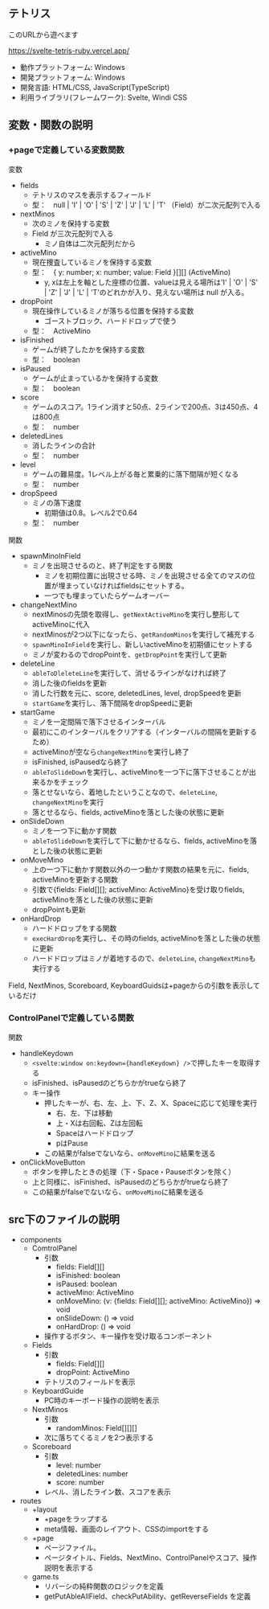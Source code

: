 ## テトリス

このURLから遊べます

https://svelte-tetris-ruby.vercel.app/

- 動作プラットフォーム: Windows
- 開発プラットフォーム: Windows
- 開発言語: HTML/CSS, JavaScript(TypeScript)
- 利用ライブラリ(フレームワーク): Svelte, Windi CSS

## 変数・関数の説明

### +pageで定義している変数関数
変数
- fields
  - テトリスのマスを表示するフィールド
  - 型：　null | 'I' | 'O' | 'S' | 'Z' | 'J' | 'L' | 'T' （Field）が二次元配列で入る
- nextMinos
  - 次のミノを保持する変数
  - Field が三次元配列で入る
    - ミノ自体は二次元配列だから
- activeMino
  - 現在捜査しているミノを保持する変数
  - 型：　{ y: number; x: number; value: Field }[][] (ActiveMino)
    - y, xは左上を軸とした座標の位置、valueは見える場所は'I' | 'O' | 'S' | 'Z' | 'J' | 'L' | 'T'のどれかが入り、見えない場所は null が入る。
- dropPoint
  - 現在操作しているミノが落ちる位置を保持する変数
    - ゴーストブロック、ハードドロップで使う
  - 型：　ActiveMino
- isFinished
  - ゲームが終了したかを保持する変数
  - 型：　boolean
- isPaused
  - ゲームが止まっているかを保持する変数
  - 型：　boolean
- score
  - ゲームのスコア。1ライン消すと50点、2ラインで200点、3は450点、4は800点
  - 型：　number
- deletedLines
  - 消したラインの合計
  - 型：　number
- level
  - ゲームの難易度。1レベル上がる毎と累乗的に落下間隔が短くなる
  - 型：　number
- dropSpeed
  - ミノの落下速度
    - 初期値は0.8。レベル2で0.64
  - 型：　number

関数
- spawnMinoInField
  - ミノを出現させるのと、終了判定をする関数
    - ミノを初期位置に出現させる時、ミノを出現させる全てのマスの位置が埋まっていなければfieldsにセットする。
    - 一つでも埋まっていたらゲームオーバー
- changeNextMino
  - nextMinosの先頭を取得し、`getNextActiveMino`を実行し整形してactiveMinoに代入
  - nextMinosが2つ以下になったら、`getRandomMinos`を実行して補充する
  - `spawnMinoInField`を実行し、新しいactiveMinoを初期値にセットする
  - ミノが変わるのでdropPointを、`getDropPoint`を実行して更新
- deleteLine
  - `ableToDleleteLine`を実行して、消せるラインがなければ終了
  - 消した後のfieldsを更新
  - 消した行数を元に、score, deletedLines, level, dropSpeedを更新
  - `startGame`を実行し、落下間隔をdropSpeedに更新
- startGame
  - ミノを一定間隔で落下させるインターバル
  - 最初にこのインターバルをクリアする（インターバルの間隔を更新するため）
  - activeMinoが空なら`changeNextMino`を実行し終了
  - isFinished, isPausedなら終了
  - `ableToSlideDown`を実行し、activeMinoを一つ下に落下させることが出来るかをチェック
  - 落とせないなら、着地したということなので、`deleteLine`, `changeNextMino`を実行
  - 落とせるなら、fields, activeMinoを落とした後の状態に更新
- onSlideDown
  - ミノを一つ下に動かす関数
  - `ableToSlideDown`を実行して下に動かせるなら、fields, activeMinoを落とした後の状態に更新
- onMoveMino
  - 上の一つ下に動かす関数以外の一つ動かす関数の結果を元に、fields, activeMinoを更新する関数
  - 引数で{fields: Field[][]; activeMino: ActiveMino}を受け取りfields, activeMinoを落とした後の状態に更新
  - dropPointも更新
- onHardDrop
  - ハードドロップをする関数
  - `execHardDrop`を実行し、その時のfields, activeMinoを落とした後の状態に更新
  - ハードドロップはミノが着地するので、`deleteLine`, `changeNextMino`も実行する

Field, NextMinos, Scoreboard, KeyboardGuidsは+pageからの引数を表示しているだけ
### ControlPanelで定義している関数
関数
- handleKeydown
  - `<svelte:window on:keydown={handleKeydown} />`で押したキーを取得する
  - isFinished、isPausedのどちらかがtrueなら終了
  - キー操作
    - 押したキーが、右、左、上、下、Z、X、Spaceに応じて処理を実行
      - 右、左、下は移動
      - 上・Xは右回転、Zは左回転
      - Spaceはハードドロップ
      - pはPause
    - この結果がfalseでないなら、`onMoveMino`に結果を送る
- onClickMoveButton
  - ボタンを押したときの処理（下・Space・Pauseボタンを除く）
  - 上と同様に、isFinished、isPausedのどちらかがtrueなら終了
  - この結果がfalseでないなら、`onMoveMino`に結果を送る


## src下のファイルの説明
- components
  - ComtrolPanel
    - 引数
      - fields: Field[][]
      - isFinished: boolean
      - isPaused: boolean
      - activeMino: ActiveMino
      - onMoveMino: (v: {fields: Field[][]; activeMino: ActiveMino}) => void
      - onSlideDown: () => void
      - onHardDrop: () => void
    - 操作するボタン、キー操作を受け取るコンポーネント
  - Fields
    - 引数
      - fields: Field[][]
      - dropPoint: ActiveMino
    - テトリスのフィールドを表示
  - KeyboardGuide
    - PC時のキーボード操作の説明を表示
  - NextMinos
    - 引数
      - randomMinos: Field[][][]
    - 次に落ちてくるミノを2つ表示する
  - Scoreboard
    - 引数
      - level: number
      - deletedLines: number
      - score: number
    - レベル、消したライン数、スコアを表示
- routes
  - +layout
    - +pageをラップする
    - meta情報、画面のレイアウト、CSSのimportをする
  - +page
    - ページファイル。
    - ページタイトル、Fields、NextMino、ControlPanelやスコア、操作説明を表示する
  - game.ts
    - リバーシの純粋関数のロジックを定義
    - getPutAbleAllField、checkPutAbility、getReverseFields を定義
